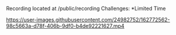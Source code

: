 Recording located at /public/recording
Challenges:
*Limited Time

https://user-images.githubusercontent.com/24982752/162772562-98c5663a-d78f-406b-9df0-b4de92221627.mp4

